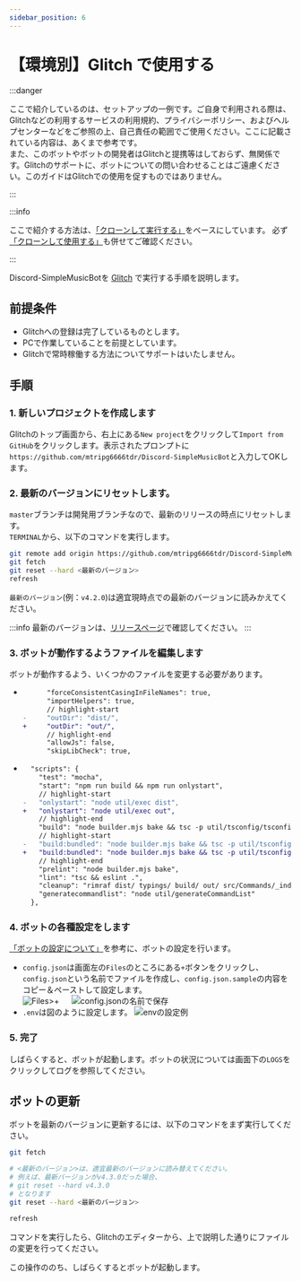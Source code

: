 ```yaml
---
sidebar_position: 6
---
```

# 【環境別】Glitch で使用する

:::danger

ここで紹介しているのは、セットアップの一例です。ご自身で利用される際は、Glitchなどの利用するサービスの利用規約、プライバシーポリシー、およびヘルプセンターなどをご参照の上、自己責任の範囲でご使用ください。ここに記載されている内容は、あくまで参考です。  
また、このボットやボットの開発者はGlitchと提携等はしておらず、無関係です。Glitchのサポートに、ボットについての問い合わせることはご遠慮ください。このガイドはGlitchでの使用を促すものではありません。

:::

:::info

ここで紹介する方法は、[「クローンして実行する」](./normal)をベースにしています。
必ず[「クローンして使用する」](./normal)も併せてご確認ください。

:::

Discord-SimpleMusicBotを [Glitch](https://glitch.com/) で実行する手順を説明します。

## 前提条件
* Glitchへの登録は完了しているものとします。
* PCで作業していることを前提としています。
* Glitchで常時稼働する方法についてサポートはいたしません。

## 手順
### 1. 新しいプロジェクトを作成します
Glitchのトップ画面から、右上にある`New project`をクリックして`Import from GitHub`をクリックします。表示されたプロンプトに`https://github.com/mtripg6666tdr/Discord-SimpleMusicBot`と入力してOKします。

### 2. 最新のバージョンにリセットします。
  `master`ブランチは開発用ブランチなので、最新のリリースの時点にリセットします。  
  `TERMINAL`から、以下のコマンドを実行します。
  ```sh
  git remote add origin https://github.com/mtripg6666tdr/Discord-SimpleMusicBot.git
  git fetch
  git reset --hard <最新のバージョン>
  refresh
  ```
  `最新のバージョン`(例：`v4.2.0`)は適宜現時点での最新のバージョンに読みかえてください。

:::info
最新のバージョンは、[リリースページ](https://github.com/mtripg6666tdr/Discord-SimpleMusicBot/releases)で確認してください。
:::

### 3. ボットが動作するようファイルを編集します
ボットが動作するよう、いくつかのファイルを変更する必要があります。

* 
  ```diff title="util/tsconfig/tsconfig.build.json"
        "forceConsistentCasingInFileNames": true,
        "importHelpers": true,
        // highlight-start
  -     "outDir": "dist/",
  +     "outDir": "out/",
        // highlight-end
        "allowJs": false,
        "skipLibCheck": true,
  ```

* 
  ```diff title="package.json"
    "scripts": {
      "test": "mocha",
      "start": "npm run build && npm run onlystart",
      // highlight-start
  -   "onlystart": "node util/exec dist",
  +   "onlystart": "node util/exec out",
      // highlight-end
      "build": "node builder.mjs bake && tsc -p util/tsconfig/tsconfig.build.json",
      // highlight-start
  -   "build:bundled": "node builder.mjs bake && tsc -p util/tsconfig/tsconfig.bundle.json && node builder.mjs bundle",
  +   "build:bundled": "node builder.mjs bake && tsc -p util/tsconfig/tsconfig.bundle.json && node builder.mjs bundle --use-out-dir",
      // highlight-end
      "prelint": "node builder.mjs bake",
      "lint": "tsc && eslint .",
      "cleanup": "rimraf dist/ typings/ build/ out/ src/Commands/_index.ts",
      "generatecommandlist": "node util/generateCommandList"
    },
  ```

### 4. ボットの各種設定をします
[「ボットの設定について」](./configuration.md)を参考に、ボットの設定を行います。

* `config.json`は画面左の`Files`のところにある`+`ボタンをクリックし、`config.json`という名前でファイルを作成し、`config.json.sample`の内容をコピー＆ペーストして設定します。  
  ![Files>+](https://static-objects.usamyon.moe/dsmb/docs-assets/guide_glitch_file.png)
  　
  ![config.jsonの名前で保存](https://static-objects.usamyon.moe/dsmb/docs-assets/guide_glitch_add_file.png)
* `.env`は図のように設定します。
  ![envの設定例](https://static-objects.usamyon.moe/dsmb/docs-assets/guide_glitch_env.png)

### 5. 完了
  しばらくすると、ボットが起動します。ボットの状況については画面下の`LOGS`をクリックしてログを参照してください。

## ボットの更新
ボットを最新のバージョンに更新するには、以下のコマンドをまず実行してください。
```sh
git fetch

# <最新のバージョン>は、適宜最新のバージョンに読み替えてください。
# 例えば、最新バージョンがv4.3.0だった場合、
# git reset --hard v4.3.0
# となります
git reset --hard <最新のバージョン>

refresh
```
コマンドを実行したら、Glitchのエディターから、上で説明した通りにファイルの変更を行ってください。  

この操作ののち、しばらくするとボットが起動します。
